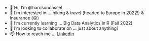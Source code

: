 - 👋 Hi, I’m @harrisoncassel
- 👀 I’m interested in ... hiking & travel (headed to Europe in 2022!) & insurance (😲)
- 🌱 I’m currently learning ... Big Data Analytics in R (Fall 2022)
- 💞️ I’m looking to collaborate on ... just about anything!
- 📫 How to reach me ... [LinkedIn](https://www.linkedin.com/in/harrison-cassel)

<!---
harrisoncassel/harrisoncassel is a ✨ special ✨ repository because its `README.md` (this file) appears on your GitHub profile.
You can click the Preview link to take a look at your changes.
--->
